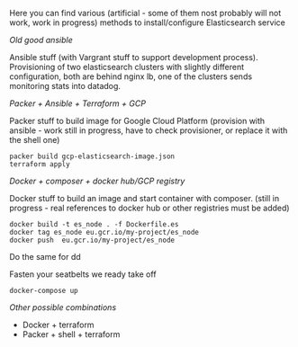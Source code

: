 Here you can find various (artificial - some of them nost probably will not work, work in progress) methods to install/configure Elasticsearch service

*Old good ansible*

Ansible stuff (with Vargrant stuff to support development process). Provisioning of two elasticsearch clusters with slightly different configuration, both are behind nginx lb, one of the clusters sends monitoring stats into datadog.

*Packer + Ansible + Terraform + GCP*

Packer stuff to build image for Google Cloud Platform (provision with ansible - work still in progress, have to check provisioner, or replace it with the shell one)

```
packer build gcp-elasticsearch-image.json
terraform apply
```

*Docker + composer + docker hub/GCP registry*

Docker stuff to build an image and start container with composer. (still in progress - real references to docker hub or other registries must be added)

```
docker build -t es_node . -f Dockerfile.es
docker tag es_node eu.gcr.io/my-project/es_node
docker push  eu.gcr.io/my-project/es_node
```

Do the same for dd

Fasten your seatbelts we ready take off

```
docker-compose up
```

*Other possible combinations*

- Docker + terraform
- Packer + shell + terraform
